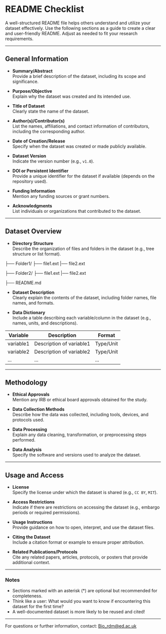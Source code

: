 # README Checklist

A well-structured README file helps others understand and utilize your dataset effectively. Use the following sections as a guide to create a clear and user-friendly README. Adjust as needed to fit your research requirements.

---

## General Information

- **Summary/Abstract**  
  Provide a brief description of the dataset, including its scope and significance.

- **Purpose/Objective**  
  Explain why the dataset was created and its intended use.

- **Title of Dataset**  
  Clearly state the name of the dataset.

- **Author(s)/Contributor(s)**  
  List the names, affiliations, and contact information of contributors, including the corresponding author.

- **Date of Creation/Release**  
  Specify when the dataset was created or made publicly available.

- **Dataset Version**  
  Indicate the version number (e.g., `v1.0`).

- **DOI or Persistent Identifier**  
  Provide a unique identifier for the dataset if available (depends on the repository used).

- **Funding Information**  
  Mention any funding sources or grant numbers.

- **Acknowledgments**  
  List individuals or organizations that contributed to the dataset.

---

## Dataset Overview

- **Directory Structure**  
  Describe the organization of files and folders in the dataset (e.g., tree structure or list format).
  
├── Folder1/ 
    ├── file1.ext
    |── file2.ext

├── Folder2/ 
    ├── file1.ext
    |── file2.ext

├── README.md

- **Dataset Description**  
  Clearly explain the contents of the dataset, including folder names, file names, and formats.

- **Data Dictionary**  
  Include a table describing each variable/column in the dataset (e.g., names, units, and descriptions).
  
| Variable       | Description                        | Format   |
|----------------|------------------------------------|----------|
| variable1      | Description of variable1           | Type/Unit|
| variable2      | Description of variable2           | Type/Unit|
| ...            | ...                                | ...      |

---

## Methodology

- **Ethical Approvals**  
  Mention any IRB or ethical board approvals obtained for the study.

- **Data Collection Methods**  
  Describe how the data was collected, including tools, devices, and protocols used.

- **Data Processing**  
  Explain any data cleaning, transformation, or preprocessing steps performed.

- **Data Analysis**  
  Specify the software and versions used to analyze the dataset.

---
## Usage and Access

- **License**  
  Specify the license under which the dataset is shared (e.g., `CC BY`, `MIT`).

- **Access Restrictions**  
  Indicate if there are restrictions on accessing the dataset (e.g., embargo periods or required permissions).

- **Usage Instructions**  
  Provide guidance on how to open, interpret, and use the dataset files.

- **Citing the Dataset**  
  Include a citation format or example to ensure proper attribution.

- **Related Publications/Protocols**  
  Cite any related papers, articles, protocols, or posters that provide additional context.

---


### Notes

- Sections marked with an asterisk (*) are optional but recommended for completeness.
- Think like a user: What would you want to know if encountering this dataset for the first time?
- A well-documented dataset is more likely to be reused and cited!

---

For questions or further information, contact: Bio_rdm@ed.ac.uk
